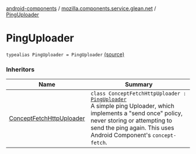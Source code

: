 [android-components](../index.md) / [mozilla.components.service.glean.net](index.md) / [PingUploader](./-ping-uploader.md)

# PingUploader

`typealias PingUploader = PingUploader` [(source)](https://github.com/mozilla-mobile/android-components/blob/master/components/service/glean/src/main/java/mozilla/components/service/glean/net/ConceptFetchHttpUploader.kt#L21)

### Inheritors

| Name | Summary |
|---|---|
| [ConceptFetchHttpUploader](-concept-fetch-http-uploader/index.md) | `class ConceptFetchHttpUploader : `[`PingUploader`](./-ping-uploader.md)<br>A simple ping Uploader, which implements a "send once" policy, never storing or attempting to send the ping again. This uses Android Component's `concept-fetch`. |
